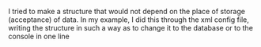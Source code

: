 I tried to make a structure that would not depend on the place of storage (acceptance) of data. 
In my example, I did this through the xml config file, writing the structure in such a way as to change it to the database or to the console in one line
